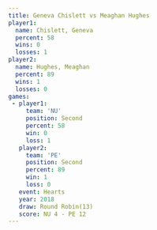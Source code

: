 ```yaml
---
title: Geneva Chislett vs Meaghan Hughes
player1:                
  name: Chislett, Geneva
  percent: 58           
  wins: 0               
  losses: 1             
player2:                
  name: Hughes, Meaghan 
  percent: 89           
  wins: 1               
  losses: 0             
games:
 - player1:          
     team: 'NU'      
     position: Second
     percent: 58     
     win: 0          
     loss: 1         
   player2:          
     team: 'PE'      
     position: Second
     percent: 89     
     win: 1          
     loss: 0         
   event: Hearts        
   year: 2018           
   draw: Round Robin(13)
   score: NU 4 - PE 12  
---
```

